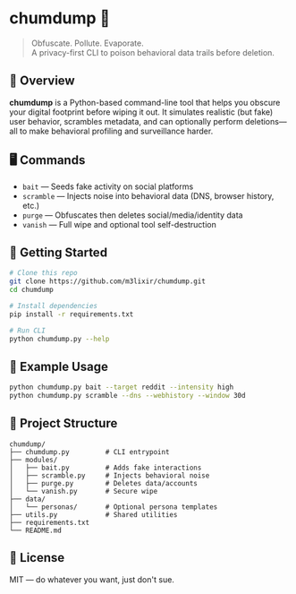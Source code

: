 # chumdump 🦈

> Obfuscate. Pollute. Evaporate.  
> A privacy-first CLI to poison behavioral data trails before deletion.

## 🧠 Overview

**chumdump** is a Python-based command-line tool that helps you obscure your digital footprint before wiping it out. It simulates realistic (but fake) user behavior, scrambles metadata, and can optionally perform deletions—all to make behavioral profiling and surveillance harder.

## 🖥️ Commands

- `bait` — Seeds fake activity on social platforms
- `scramble` — Injects noise into behavioral data (DNS, browser history, etc.)
- `purge` — Obfuscates then deletes social/media/identity data
- `vanish` — Full wipe and optional tool self-destruction

## 🚀 Getting Started

```bash
# Clone this repo
git clone https://github.com/m3lixir/chumdump.git
cd chumdump

# Install dependencies
pip install -r requirements.txt

# Run CLI
python chumdump.py --help
```

## 🧪 Example Usage

```bash
python chumdump.py bait --target reddit --intensity high
python chumdump.py scramble --dns --webhistory --window 30d
```

## 📂 Project Structure

```
chumdump/
├── chumdump.py         # CLI entrypoint
├── modules/
│   ├── bait.py         # Adds fake interactions
│   ├── scramble.py     # Injects behavioral noise
│   ├── purge.py        # Deletes data/accounts
│   └── vanish.py       # Secure wipe
├── data/
│   └── personas/       # Optional persona templates
├── utils.py            # Shared utilities
├── requirements.txt
└── README.md
```

## 🔐 License

MIT — do whatever you want, just don't sue.
